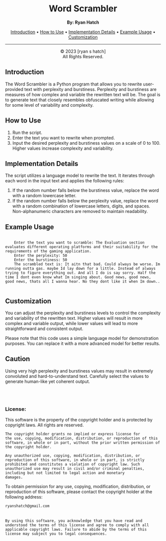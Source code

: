 <!DOCTYPE html>
<html>
<head>
</head>
<body>
  <h1 align="center">Word Scrambler</h1>

  <p align="center">
    <strong>By: Ryan Hatch</strong><br>
  </p>

  <p align="center">
    <a href="#introduction">Introduction</a> •
    <a href="#how-to-use">How to Use</a> •
    <a href="#implementation-details">Implementation Details</a> •
    <a href="#example-usage">Example Usage</a> •
    <a href="#customization">Customization</a>
  </p>

  *****************************************************

  <p align="center">
       &copy; 2023 [ryan s hatch]<br>
       All Rights Reserved.
  </p>

  <h2 id="introduction">Introduction</h2>

  <p>
    The Word Scrambler is a Python program that allows you to rewrite user-provided text with perplexity and burstiness. Perplexity and burstiness are measures of how complex and variable the rewritten text will be. The goal is to generate text that closely resembles obfuscated writing while allowing for some level of variability and complexity.
  </p>

  <h2 id="how-to-use">How to Use</h2>

  <ol>
    <li>Run the script.</li>
    <li>Enter the text you want to rewrite when prompted.</li>
    <li>Input the desired perplexity and burstiness values on a scale of 0 to 100. Higher values increase complexity and variability.</li>
  </ol>

  <h2 id="implementation-details">Implementation Details</h2>

  <p>
    The script utilizes a language model to rewrite the text. It iterates through each word in the input text and applies the following rules:
  </p>

  <ol>
    <li>If the random number falls below the burstiness value, replace the word with a random lowercase letter.</li>
    <li>If the random number falls below the perplexity value, replace the word with a random combination of lowercase letters, digits, and spaces. Non-alphanumeric characters are removed to maintain readability.</li>
  </ol>

  <h2 id="example-usage">Example Usage</h2>

  <pre><code>
    Enter the text you want to scramble: The Evaluation section evaluates different operating platforms and their suitability for the requirements of the gaming application.
    Enter the perplexity: 50
    Enter the burstiness: 50
    The scrambled text is: It aitn that bad. Could always be worse. Im running outta gas. maybe Id lay down for a little. Instead of always trying to figure everything out. And all I do is say sorry. Half the time I dont even know what Im singing about. Good news, good news, good news, thats all I wanna hear. No they dont like it when Im down..
  </code></pre>

  <h2 id="customization">Customization</h2>

  <p>
    You can adjust the perplexity and burstiness levels to control the complexity and variability of the rewritten text. Higher values will result in more complex and variable output, while lower values will lead to more straightforward and consistent output.
  </p>

  <p>
    Please note that this code uses a simple language model for demonstration purposes. You can replace it with a more advanced model for better results.
  </p>

  <h2>Caution</h2>

  <p>
    Using very high perplexity and burstiness values may result in extremely convoluted and hard-to-understand text. Carefully select the values to generate human-like yet coherent output.
  </p><br><br>

### License:

This software is the property of the copyright holder and is protected by copyright laws. All rights are reserved.

<code>The copyright holder grants no implied or express license for the use, copying, modification, distribution, or reproduction of this software, in whole or in part, without the prior written permission of the copyright holder.</code>

<code>Any unauthorized use, copying, modification, distribution, or reproduction of this software, in whole or in part, is strictly prohibited and constitutes a violation of copyright law. Such unauthorized use may result in civil and/or criminal penalties, including but not limited to legal action and monetary damages.</code>

To obtain permission for any use, copying, modification, distribution, or reproduction of this software, please contact the copyright holder at the following address:

```ryanshatch@gmail.com```
<br>
<br>
<br>
```By using this software, you acknowledge that you have read and understood the terms of this license and agree to comply with all applicable copyright laws. Failure to abide by the terms of this license may subject you to legal consequences.```

</body>
</html>
